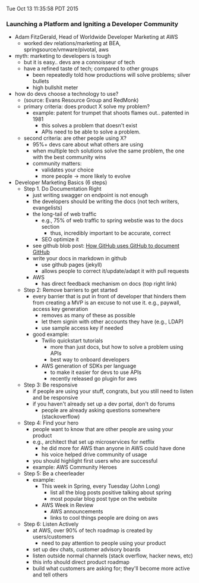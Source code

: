 Tue Oct 13 11:35:58 PDT 2015

### Launching a Platform and Igniting a Developer Community

- Adam FitzGerald, Head of Worldwide Developer Marketing at AWS
    - worked dev relations/marketing at BEA, springsource/vmware/pivotal, aws
- myth: marketing to developers is tough
    - but it is easy.. devs are a connoisseur of tech
    - have a refined taste of tech; compared to other groups
        - been repeatedly told how productions will solve problems; silver bullets
        - high bullshit meter
- how do devs choose a technology to use?
    - (source: Evans Resource Group and RedMonk)
    - primary criteria: does product X solve my problem?
        - example: patent for trumpet that shoots flames out.. patented in 1981
            - this solves a problem that doesn't exist
            - APIs need to be able to solve a problem.
    - second criteria: are other people using X?
        - 95%+ devs care about what others are using
        - when multiple tech solutions solve the same problem, the one with the best community wins
        - community matters: 
            - validates your choice
            - more people -> more likely to evolve
- Developer Marketing Basics (6 steps)
    - Step 1. Do Documentation Right
        - just writing swagger on endpoint is not enough
        - the developers should be writing the docs (not tech writers, evangelists)
        - the long-tail of web traffic
            - e.g., 75% of web traffic to spring webstie was to the docs section
                - thus, incredibly important to be accurate, correct
            - SEO optimize it 
        - see github blob post: [How GitHub uses GitHub to document GitHub](https://github.com/blog/1939-how-github-uses-github-to-document-github)
        - write your docs in markdown in github
            - use github pages (jekyll)
            - allows people to correct it/update/adapt it with pull requests
        - AWS
            - has direct feedback mechanism on docs (top right link)
    - Step 2: Remove barriers to get started
        - every barrier that is put in front of developer that hinders them from creating a MVP 
          is an excuse to not use it. e.g., paywall, access key generation
            - removes as many of these as possible
            - let them signin with other accounts they have (e.g., LDAP)
            - use sample access key if needed
        - good example: 
            - Twilio quickstart tutorials
                - more than just docs, but how to solve a problem using APIs
                - best way to onboard developers
            - AWS generation of SDKs per language
                - to make it easier for devs to use APIs
                - recently released go plugin for aws
    - Step 3: Be responsive
        - if people are using your stuff, congrats, but you still need to listen and be responsive
        - if you haven't already set up a dev portal, don't do forums 
            - people are already asking questions somewhere (stackoverflow)
    - Step 4: Find your hero
        - people want to know that are other people are using your product
        - e.g., architect that set up microservices for netflix
            - he did more for AWS than anyone in AWS could have done
            - his voice helped drive community of usage
        - you should highlight first users who are successful
        - example: AWS Community Heroes
    - Step 5: Be a cheerleader
        - example:
            - This week in Spring, every Tuesday (John Long)
                - list all the blog posts positive talking about spring
                - most popular blog post type on the website
            - AWS Week in Review
                - AWS announcements
                - links to cool things people are doing on aws
    - Step 6: Listen Actively
        - at AWS, over 90% of tech roadmap is created by users/customers
            - need to pay attention to people using your product
        - set up dev chats, customer advisory boards
        - listen outside normal channels (stack overflow, hacker news, etc)
        - this info should direct product roadmap
        - build what customers are asking for; they'll become more active and tell others 
